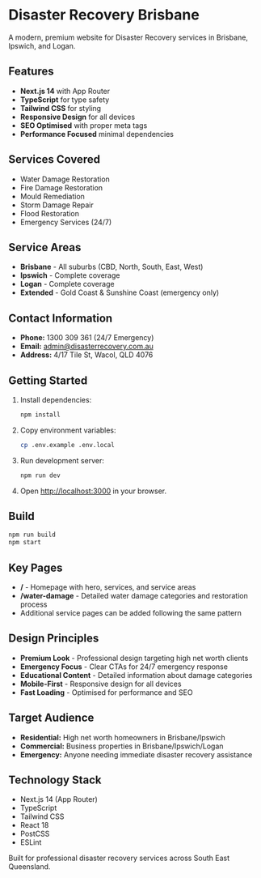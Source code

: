 # Disaster Recovery Brisbane

A modern, premium website for Disaster Recovery services in Brisbane, Ipswich, and Logan.

## Features

- **Next.js 14** with App Router
- **TypeScript** for type safety
- **Tailwind CSS** for styling
- **Responsive Design** for all devices
- **SEO Optimised** with proper meta tags
- **Performance Focused** minimal dependencies

## Services Covered

- Water Damage Restoration
- Fire Damage Restoration
- Mould Remediation
- Storm Damage Repair
- Flood Restoration
- Emergency Services (24/7)

## Service Areas

- **Brisbane** - All suburbs (CBD, North, South, East, West)
- **Ipswich** - Complete coverage
- **Logan** - Complete coverage
- **Extended** - Gold Coast & Sunshine Coast (emergency only)

## Contact Information

- **Phone:** 1300 309 361 (24/7 Emergency)
- **Email:** admin@disasterrecovery.com.au
- **Address:** 4/17 Tile St, Wacol, QLD 4076

## Getting Started

1. Install dependencies:
   ```bash
   npm install
   ```

2. Copy environment variables:
   ```bash
   cp .env.example .env.local
   ```

3. Run development server:
   ```bash
   npm run dev
   ```

4. Open [http://localhost:3000](http://localhost:3000) in your browser.

## Build

```bash
npm run build
npm start
```

## Key Pages

- **/** - Homepage with hero, services, and service areas
- **/water-damage** - Detailed water damage categories and restoration process
- Additional service pages can be added following the same pattern

## Design Principles

- **Premium Look** - Professional design targeting high net worth clients
- **Emergency Focus** - Clear CTAs for 24/7 emergency response
- **Educational Content** - Detailed information about damage categories
- **Mobile-First** - Responsive design for all devices
- **Fast Loading** - Optimised for performance and SEO

## Target Audience

- **Residential:** High net worth homeowners in Brisbane/Ipswich
- **Commercial:** Business properties in Brisbane/Ipswich/Logan
- **Emergency:** Anyone needing immediate disaster recovery assistance

## Technology Stack

- Next.js 14 (App Router)
- TypeScript
- Tailwind CSS
- React 18
- PostCSS
- ESLint

Built for professional disaster recovery services across South East Queensland.